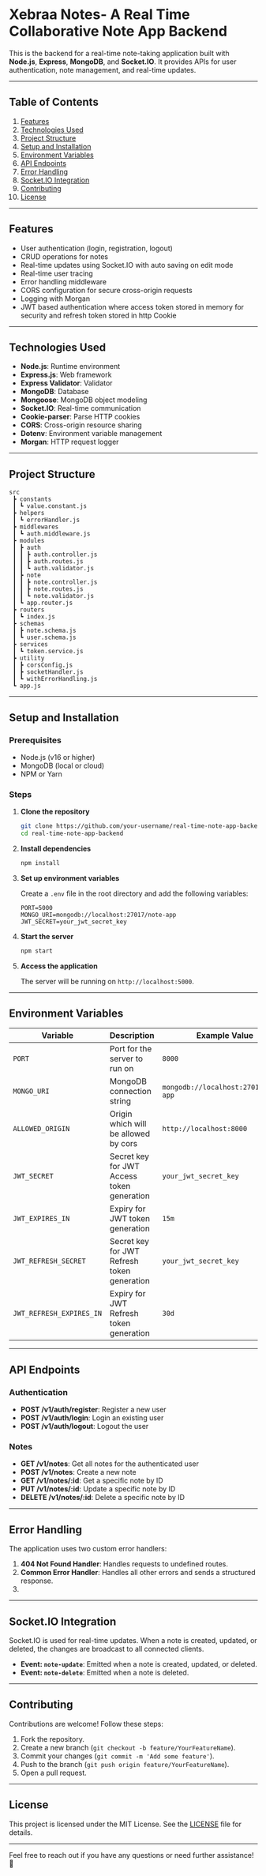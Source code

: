 # Xebraa Notes- A Real Time Collaborative Note App Backend

This is the backend for a real-time note-taking application built with **Node.js**, **Express**, **MongoDB**, and **Socket.IO**. It provides APIs for user authentication, note management, and real-time updates.

---

## Table of Contents

1. [Features](#features)
2. [Technologies Used](#technologies-used)
3. [Project Structure](#project-structure)
4. [Setup and Installation](#setup-and-installation)
5. [Environment Variables](#environment-variables)
6. [API Endpoints](#api-endpoints)
7. [Error Handling](#error-handling)
8. [Socket.IO Integration](#socketio-integration)
9. [Contributing](#contributing)
10. [License](#license)

---

## Features

- User authentication (login, registration, logout)
- CRUD operations for notes
- Real-time updates using Socket.IO with auto saving on edit mode
- Real-time user tracing
- Error handling middleware
- CORS configuration for secure cross-origin requests
- Logging with Morgan
- JWT based authentication where access token stored in memory for security and refresh token stored in http Cookie

---

## Technologies Used

- **Node.js**: Runtime environment
- **Express.js**: Web framework
- **Express Validator**: Validator
- **MongoDB**: Database
- **Mongoose**: MongoDB object modeling
- **Socket.IO**: Real-time communication
- **Cookie-parser**: Parse HTTP cookies
- **CORS**: Cross-origin resource sharing
- **Dotenv**: Environment variable management
- **Morgan**: HTTP request logger

---

## Project Structure

```
src
 ┣ constants
 ┃ ┗ value.constant.js
 ┣ helpers
 ┃ ┗ errorHandler.js
 ┣ middlewares
 ┃ ┗ auth.middleware.js
 ┣ modules
 ┃ ┣ auth
 ┃ ┃ ┣ auth.controller.js
 ┃ ┃ ┣ auth.routes.js
 ┃ ┃ ┗ auth.validator.js
 ┃ ┣ note
 ┃ ┃ ┣ note.controller.js
 ┃ ┃ ┣ note.routes.js
 ┃ ┃ ┗ note.validator.js
 ┃ ┗ app.router.js
 ┣ routers
 ┃ ┗ index.js
 ┣ schemas
 ┃ ┣ note.schema.js
 ┃ ┗ user.schema.js
 ┣ services
 ┃ ┗ token.service.js
 ┣ utility
 ┃ ┣ corsConfig.js
 ┃ ┣ socketHandler.js
 ┃ ┗ withErrorHandling.js
 ┗ app.js
```

---

## Setup and Installation

### Prerequisites

- Node.js (v16 or higher)
- MongoDB (local or cloud)
- NPM or Yarn

### Steps

1. **Clone the repository**

   ```bash
   git clone https://github.com/your-username/real-time-note-app-backend.git
   cd real-time-note-app-backend
   ```

2. **Install dependencies**

   ```bash
   npm install
   ```

3. **Set up environment variables**

   Create a `.env` file in the root directory and add the following variables:

   ```env
   PORT=5000
   MONGO_URI=mongodb://localhost:27017/note-app
   JWT_SECRET=your_jwt_secret_key
   ```

4. **Start the server**

   ```bash
   npm start
   ```

5. **Access the application**

   The server will be running on `http://localhost:5000`.

---

## Environment Variables

| Variable                 | Description                                 | Example Value                        |
| ------------------------ | ------------------------------------------- | ------------------------------------ |
| `PORT`                   | Port for the server to run on               | `8000`                               |
| `MONGO_URI`              | MongoDB connection string                   | `mongodb://localhost:27017/note-app` |
| `ALLOWED_ORIGIN`         | Origin which will be allowed by cors        | `http://localhost:8000`              |
| `JWT_SECRET`             | Secret key for JWT Access token generation  | `your_jwt_secret_key`                |
| `JWT_EXPIRES_IN`         | Expiry for JWT token generation             | `15m`                                |
| `JWT_REFRESH_SECRET`     | Secret key for JWT Refresh token generation | `your_jwt_secret_key`                |
| `JWT_REFRESH_EXPIRES_IN` | Expiry for JWT Refresh token generation     | `30d`                                |

---

## API Endpoints

### Authentication

- **POST /v1/auth/register**: Register a new user
- **POST /v1/auth/login**: Login an existing user
- **POST /v1/auth/logout**: Logout the user

### Notes

- **GET /v1/notes**: Get all notes for the authenticated user
- **POST /v1/notes**: Create a new note
- **GET /v1/notes/:id**: Get a specific note by ID
- **PUT /v1/notes/:id**: Update a specific note by ID
- **DELETE /v1/notes/:id**: Delete a specific note by ID

---

## Error Handling

The application uses two custom error handlers:

1. **404 Not Found Handler**: Handles requests to undefined routes.
2. **Common Error Handler**: Handles all other errors and sends a structured response.
3.

---

## Socket.IO Integration

Socket.IO is used for real-time updates. When a note is created, updated, or deleted, the changes are broadcast to all connected clients.

- **Event: `note-update`**: Emitted when a note is created, updated, or deleted.
- **Event: `note-delete`**: Emitted when a note is deleted.

---

## Contributing

Contributions are welcome! Follow these steps:

1. Fork the repository.
2. Create a new branch (`git checkout -b feature/YourFeatureName`).
3. Commit your changes (`git commit -m 'Add some feature'`).
4. Push to the branch (`git push origin feature/YourFeatureName`).
5. Open a pull request.

---

## License

This project is licensed under the MIT License. See the [LICENSE](LICENSE) file for details.

---

Feel free to reach out if you have any questions or need further assistance! 🚀
